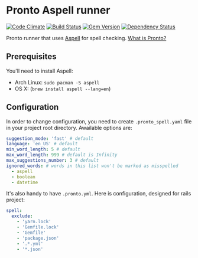 # Pronto Aspell runner

[![Code Climate](https://codeclimate.com/github/prontolabs/pronto-spell.png)](https://codeclimate.com/github/prontolabs/pronto-spell)
[![Build Status](https://travis-ci.org/prontolabs/pronto-spell.png)](https://travis-ci.org/prontolabs/pronto-spell)
[![Gem Version](https://badge.fury.io/rb/pronto-spell.png)](http://badge.fury.io/rb/pronto-spell)
[![Dependency Status](https://gemnasium.com/prontolabs/pronto-spell.png)](https://gemnasium.com/prontolabs/pronto-spell)

Pronto runner that uses [Aspell](https://github.com/YorickPeterse/ffi-aspell) for spell checking. [What is Pronto?](https://github.com/prontolabs/pronto)

## Prerequisites

You'll need to install Aspell:

* Arch Linux: `sudo pacman -S aspell`
* OS X: (`brew install aspell --lang=en`)

## Configuration

In order to change configuration, you need to create `.pronto_spell.yaml` file in your project root directory. Awailable options are:

```YAML
suggestion_mode: 'fast' # default
language: 'en_US' # default
min_word_length: 5 # default
max_word_length: 999 # default is Infinity
max_suggestions_number: 3 # default
ignored_words: # words in this list won't be marked as misspelled
  - aspell
  - boolean
  - datetime
```

It's also handy to have `.pronto.yml`. Here is configuration, designed for rails project:
```YAML
spell:
  exclude:
    - 'yarn.lock'
    - 'Gemfile.lock'
    - 'Gemfile'
    - 'package.json'
    - '.*.yml'
    - '*.json'
```
